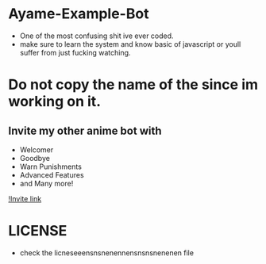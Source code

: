 # Ayame-Example-Bot
- One of the most confusing shit ive ever coded.
- make sure to learn the system and know basic of javascript or youll suffer from just fucking watching.

# Do not copy the name of the since im working on it.

## Invite my other anime bot with
- Welcomer 
- Goodbye
- Warn Punishments
- Advanced Features
- and Many more!

[!Invite link](https://discord.com/api/oauth2/authorize?client_id=779897677332742175&permissions=2147352566&scope=bot)


# LICENSE
- check the licneseeensnsnenennensnsnsnenenen file
